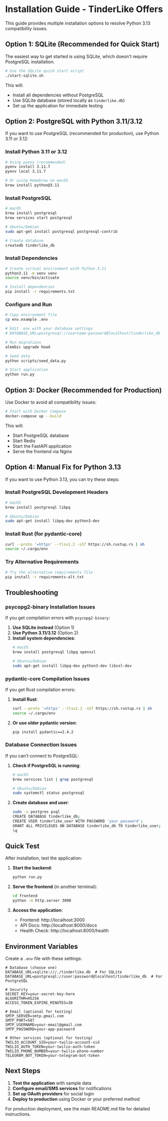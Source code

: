 # Installation Guide - TinderLike Offers

This guide provides multiple installation options to resolve Python 3.13 compatibility issues.

## Option 1: SQLite (Recommended for Quick Start)

The easiest way to get started is using SQLite, which doesn't require PostgreSQL installation.

```bash
# Use the SQLite quick start script
./start-sqlite.sh
```

This will:
- Install all dependencies without PostgreSQL
- Use SQLite database (stored locally as `tinderlike.db`)
- Set up the application for immediate testing

## Option 2: PostgreSQL with Python 3.11/3.12

If you want to use PostgreSQL (recommended for production), use Python 3.11 or 3.12:

### Install Python 3.11 or 3.12
```bash
# Using pyenv (recommended)
pyenv install 3.11.7
pyenv local 3.11.7

# Or using Homebrew on macOS
brew install python@3.11
```

### Install PostgreSQL
```bash
# macOS
brew install postgresql
brew services start postgresql

# Ubuntu/Debian
sudo apt-get install postgresql postgresql-contrib

# Create database
createdb tinderlike_db
```

### Install Dependencies
```bash
# Create virtual environment with Python 3.11
python3.11 -m venv venv
source venv/bin/activate

# Install dependencies
pip install -r requirements.txt
```

### Configure and Run
```bash
# Copy environment file
cp env.example .env

# Edit .env with your database settings
# DATABASE_URL=postgresql://username:password@localhost/tinderlike_db

# Run migrations
alembic upgrade head

# Seed data
python scripts/seed_data.py

# Start application
python run.py
```

## Option 3: Docker (Recommended for Production)

Use Docker to avoid all compatibility issues:

```bash
# Start with Docker Compose
docker-compose up --build
```

This will:
- Start PostgreSQL database
- Start Redis
- Start the FastAPI application
- Serve the frontend via Nginx

## Option 4: Manual Fix for Python 3.13

If you want to use Python 3.13, you can try these steps:

### Install PostgreSQL Development Headers
```bash
# macOS
brew install postgresql libpq

# Ubuntu/Debian
sudo apt-get install libpq-dev python3-dev
```

### Install Rust (for pydantic-core)
```bash
curl --proto '=https' --tlsv1.2 -sSf https://sh.rustup.rs | sh
source ~/.cargo/env
```

### Try Alternative Requirements
```bash
# Try the alternative requirements file
pip install -r requirements-alt.txt
```

## Troubleshooting

### psycopg2-binary Installation Issues
If you get compilation errors with `psycopg2-binary`:

1. **Use SQLite instead** (Option 1)
2. **Use Python 3.11/3.12** (Option 2)
3. **Install system dependencies**:
   ```bash
   # macOS
   brew install postgresql libpq openssl
   
   # Ubuntu/Debian
   sudo apt-get install libpq-dev python3-dev libssl-dev
   ```

### pydantic-core Compilation Issues
If you get Rust compilation errors:

1. **Install Rust**:
   ```bash
   curl --proto '=https' --tlsv1.2 -sSf https://sh.rustup.rs | sh
   source ~/.cargo/env
   ```

2. **Or use older pydantic version**:
   ```bash
   pip install pydantic==2.4.2
   ```

### Database Connection Issues
If you can't connect to PostgreSQL:

1. **Check if PostgreSQL is running**:
   ```bash
   # macOS
   brew services list | grep postgresql
   
   # Ubuntu/Debian
   sudo systemctl status postgresql
   ```

2. **Create database and user**:
   ```bash
   sudo -u postgres psql
   CREATE DATABASE tinderlike_db;
   CREATE USER tinderlike_user WITH PASSWORD 'your_password';
   GRANT ALL PRIVILEGES ON DATABASE tinderlike_db TO tinderlike_user;
   \q
   ```

## Quick Test

After installation, test the application:

1. **Start the backend**:
   ```bash
   python run.py
   ```

2. **Serve the frontend** (in another terminal):
   ```bash
   cd frontend
   python -m http.server 3000
   ```

3. **Access the application**:
   - Frontend: http://localhost:3000
   - API Docs: http://localhost:8000/docs
   - Health Check: http://localhost:8000/health

## Environment Variables

Create a `.env` file with these settings:

```env
# Database (choose one)
DATABASE_URL=sqlite:///./tinderlike.db  # For SQLite
DATABASE_URL=postgresql://user:password@localhost/tinderlike_db  # For PostgreSQL

# Security
SECRET_KEY=your-secret-key-here
ALGORITHM=HS256
ACCESS_TOKEN_EXPIRE_MINUTES=30

# Email (optional for testing)
SMTP_SERVER=smtp.gmail.com
SMTP_PORT=587
SMTP_USERNAME=your-email@gmail.com
SMTP_PASSWORD=your-app-password

# Other services (optional for testing)
TWILIO_ACCOUNT_SID=your-twilio-account-sid
TWILIO_AUTH_TOKEN=your-twilio-auth-token
TWILIO_PHONE_NUMBER=your-twilio-phone-number
TELEGRAM_BOT_TOKEN=your-telegram-bot-token
```

## Next Steps

1. **Test the application** with sample data
2. **Configure email/SMS services** for notifications
3. **Set up OAuth providers** for social login
4. **Deploy to production** using Docker or your preferred method

For production deployment, see the main README.md file for detailed instructions.
